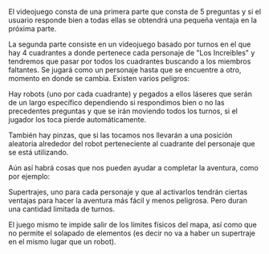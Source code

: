 El videojuego consta de una primera parte que consta de 5 preguntas y si el usuario responde bien a todas ellas se obtendrá una pequeña ventaja en la próxima parte.

La segunda parte consiste en un videojuego basado por turnos en el que hay 4 cuadrantes a donde pertenece cada personaje de "Los Increibles" y tendremos que pasar por todos los cuadrantes buscando a los miembros faltantes. Se jugará como un personaje hasta que se encuentre a otro, momento en donde se cambia. Existen varios peligros:


Hay robots (uno por cada cuadrante) y pegados a ellos láseres que serán de un largo específico dependiendo si respondimos bien o no las precedentes preguntas y que se irán moviendo todos los turnos, si el jugador los toca pierde automáticamente.

También hay pinzas, que si las tocamos nos llevarán a una posición aleatoria alrededor del robot perteneciente al cuadrante del personaje que se está utilizando.


Aún así habrá cosas que nos pueden ayudar a completar la aventura, como por ejemplo:

Supertrajes, uno para cada personaje y que al activarlos tendrán ciertas ventajas para hacer la aventura más fácil y menos peligrosa. Pero duran una cantidad limitada de turnos.


El juego mismo te impide salir de los límites físicos del mapa, así como que no permite el solapado de elementos (es decir no va a haber un supertraje en el mismo lugar que un robot).
